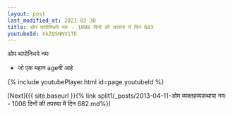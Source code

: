 ```yaml
---
layout: post
last_modified_at: 2021-03-30
title: ओम थापोनिधये नमः - 1008 दिनों की तपस्या में दिन 683
youtubeId: XkZQSNNV1TE
---
```

 
 
 ओम थापोनिधये नमः  
 
 -  जो एक महान ageषी आहे 
 
  
 
  
 
 
 
 
 
 


{% include youtubePlayer.html id=page.youtubeId %}
 
[Next]({{ site.baseurl }}{% link  split1/_posts/2013-04-11-ओम व्यक्तहव्यकथाया नमः - 1008 दिनों की तपस्या में दिन 682.md%})
 
